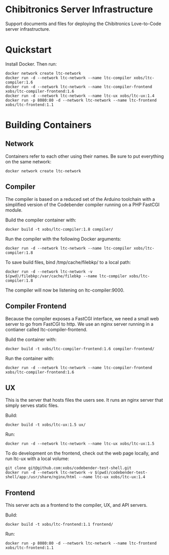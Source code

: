 Chibitronics Server Infrastructure
===========================

Support documents and files for deploying the Chibitronics Love-to-Code
server infrastructure.


Quickstart
==========

Install Docker.  Then run:

    docker network create ltc-network
    docker run -d --network ltc-network --name ltc-compiler xobs/ltc-compiler:1.6
    docker run -d --network ltc-network --name ltc-compiler-frontend xobs/ltc-compiler-frontend:1.6
    docker run -d --network ltc-network --name ltc-ux xobs/ltc-ux:1.4
    docker run -p 8080:80 -d --network ltc-network --name ltc-frontend xobs/ltc-frontend:1.1


Building Containers
===================


Network
-------

Containers refer to each other using their names.  Be sure to put everything on the same network:

    docker network create ltc-network

Compiler
--------

The compiler is based on a reduced set of the Arduino toolchain with a simplified version of the Codebender compiler running on a PHP FastCGI module.

Build the compiler container with:

    docker build -t xobs/ltc-compiler:1.8 compiler/

Run the compiler with the following Docker arguments:

    docker run -d --network ltc-network --name ltc-compiler xobs/ltc-compiler:1.8

To save build files, bind /tmp/cache/filebkp/ to a local path:

    docker run -d --network ltc-network -v $(pwd)/filebkp:/var/cache/filebkp --name ltc-compiler xobs/ltc-compiler:1.8

The compiler will now be listening on ltc-compiler:9000.


Compiler Frontend
-----------------

Because the compiler exposes a FastCGI interface, we need a small web server to go from FastCGI to http.  We use an nginx server running in a contianer called ltc-compiler-frontend.

Build the container with:

    docker build -t xobs/ltc-compiler-frontend:1.6 compiler-frontend/

Run the container with:

    docker run -d --network ltc-network --name ltc-compiler-frontend xobs/ltc-compiler-frontend:1.6

UX
------

This is the server that hosts files the users see.  It runs an nginx server that simply serves static files.

Build:

    docker build -t xobs/ltc-ux:1.5 ux/

Run:

    docker run -d --network ltc-network --name ltc-ux xobs/ltc-ux:1.5

To do development on the frontend, check out the web page locally, and run ltc-ux with a local volume:

    git clone git@github.com:xobs/codebender-test-shell.git
    docker run -d --network ltc-network -v $(pwd)/codebender-test-shell/app:/usr/share/nginx/html --name ltc-ux xobs/ltc-ux:1.4

Frontend
----------

This server acts as a frontend to the compiler, UX, and API servers.

 Build:

    docker build -t xobs/ltc-frontend:1.1 frontend/

 Run:

    docker run -p 8080:80 -d --network ltc-network --name ltc-frontend xobs/ltc-frontend:1.1
